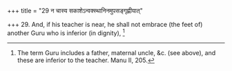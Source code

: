 +++
title = "29 न चास्य सकाशेऽन्वक्स्थानिनमुपसङ्गृह्णीयात्"

+++
29. And, if his teacher is near, he shall not embrace (the feet of) another Guru who is inferior (in dignity), [^10] 


[^10]:  The term Guru includes a father, maternal uncle, &c. (see above), and these are inferior to the teacher. Manu II, 205.

